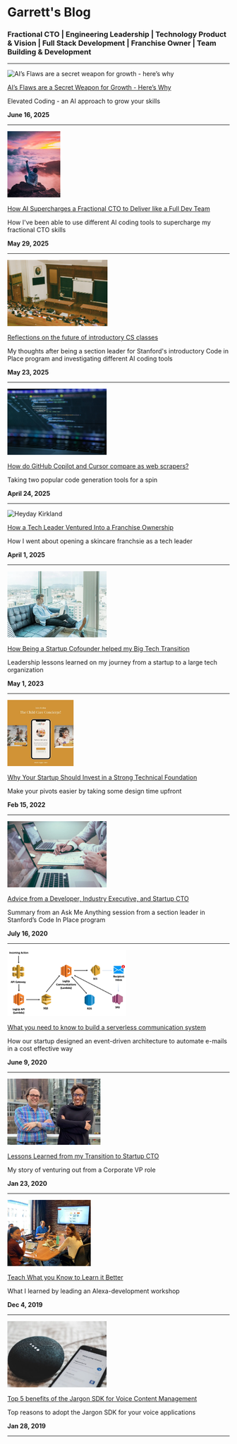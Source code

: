# Garrett's Blog

### Fractional CTO | Engineering Leadership | Technology Product & Vision | Full Stack Development | Franchise Owner | Team Building & Development

***

<p align="left">
  <img height="150" alt="AI’s Flaws are a secret weapon for growth - here’s why" src="./images/ai-flaw-hero.jpg">
</p>

[AI’s Flaws are a Secret Weapon for Growth - Here’s Why](./ai-flaws-are-a-secret-weapon-for-growth)

Elevated Coding - an AI approach to grow your skills

**June 16, 2025**

***

<p align="left">
  <img height="150" alt="Fractional CTO AI Superpower" src="./images/ai-superpower-hero.jpg">
</p>

[How AI Supercharges a Fractional CTO to Deliver like a Full Dev Team](./how-ai-supercharges-a-fractional-cto-to-deliver-like-a-full-dev-team)

How I've been able to use different AI coding tools to supercharge my fractional CTO skills

**May 29, 2025**

***

<p align="left">
  <img height="150" alt="Future of CS Education" src="./images/ai-cs-hero.jpg">
</p>

[Reflections on the future of introductory CS classes](./reflections-on-the-future-of-introductory-cs-classes)

My thoughts after being a section leader for Stanford's introductory Code in Place program and investigating different AI coding tools

**May 23, 2025**

***

<p align="left">
  <img height="150" alt="AI Scrapers" src="./images/scraper-hero.jpg">
</p>

[How do GitHub Copilot and Cursor compare as web scrapers?](./how-do-github-copilot-and-cursor-compare-as-web-scrapers)

Taking two popular code generation tools for a spin

**April 24, 2025**


***

<p align="left">
  <img height="150" alt="Heyday Kirkland" src="./images/franchise-hero.jpg">
</p>

[How a Tech Leader Ventured Into a Franchise Ownership](./how-a-tech-leader-ventured-into-a-franchise-ownership)

How I went about opening a skincare franchsie as a tech leader

**April 1, 2025**


***

<p align="left">
  <img height="150" alt="Big Tech Transition" src="./images/big-tech-hero.png">
</p>

[How Being a Startup Cofounder helped my Big Tech Transition](./how-being-a-startup-cofounder-helped-my-big-tech-transition)

Leadership lessons learned on my journey from a startup to a large tech organization

**May 1, 2023**


***

<p align="left">
  <img height="150" alt="The Child Care Concierge" src="./images/foundation-hero.png">
</p>

[Why Your Startup Should Invest in a Strong Technical Foundation](./why-your-startup-should-invest-in-a-strong-technical-foundation)

Make your pivots easier by taking some design time upfront

**Feb 15, 2022**

***

<p align="left">
  <img height="150" alt="Advice from an industry veteran" src="./images/advice-hero.png">
</p>

[Advice from a Developer, Industry Executive, and Startup CTO](./advice-from-a-developer-industry-executive-and-startup-cto.md)

Summary from an Ask Me Anything session from a section leader in Stanford’s Code In Place program

**July 16, 2020**

***

<p align="left">
  <img height="150" alt="LegUp's Serverless architecture for processing e-mails" src="./images/communication-architecture.png">
</p>

[What you need to know to build a serverless communication system](./what-you-need-to-know-to-build-a-serverless-communication-system)

How our startup designed an event-driven architecture to automate e-mails in a cost effective way

**June 9, 2020**

***

<p align="left">
  <img height="150" alt="LegUp Cofounders" src="./images/startup-journey-hero.png">
</p>

[Lessons Learned from my Transition to Startup CTO](./lessons-learned-from-my-transition-to-startup-cto)

My story of venturing out from a Corporate VP role

**Jan 23, 2020**

***

<p align="left">
  <img height="150" alt="Alexa Development 101, photo courtesy of Mindspand" src="./images/teach-hero.png">
</p>

[Teach What you Know to Learn it Better](./teach-what-you-know-to-learn-it-better)

What I learned by leading an Alexa-development workshop

**Dec 4, 2019**

***

<p align="left">
  <img height="150" alt="Photo by BENCE BOROS on Unsplash" src="./images/jargon-benefits-hero.png">
</p>

[Top 5 benefits of the Jargon SDK for Voice Content Management](./top-5-benefits-of-the-jargon-sdk-for-voice-content-management)

Top reasons to adopt the Jargon SDK for your voice applications

**Jan 28, 2019**

***
